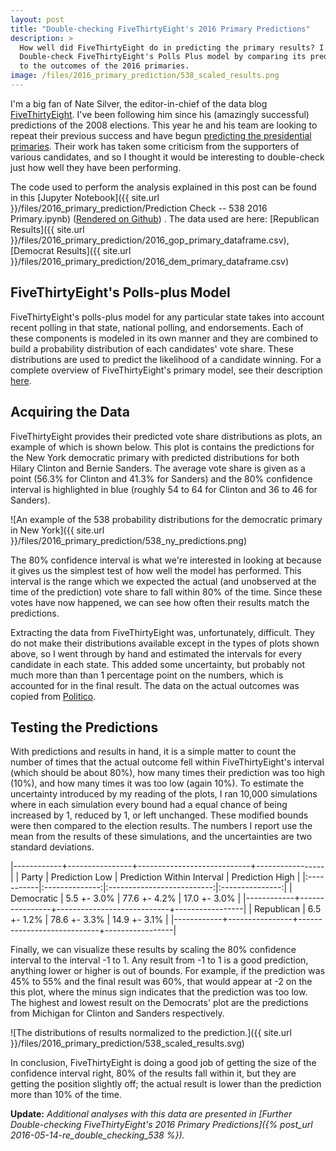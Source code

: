 ```yaml
---
layout: post
title: "Double-checking FiveThirtyEight's 2016 Primary Predictions"
description: >
  How well did FiveThirtyEight do in predicting the primary results? I
  Double-check FiveThirtyEight's Polls Plus model by comparing its predictions
  to the outcomes of the 2016 primaries.
image: /files/2016_primary_prediction/538_scaled_results.png
---
```


I'm a big fan of Nate Silver, the editor-in-chief of the data blog
[FiveThirtyEight](https://fivethirtyeight.com/). I've been following him since
his (amazingly successful) predictions of the 2008 elections. This year he and
his team are looking to repeat their previous success and have begun
[predicting the presidential
primaries](http://projects.fivethirtyeight.com/election-2016/primary-forecast/).
Their work has taken some criticism from the supporters of various candidates,
and so I thought it would be interesting to double-check just how well they
have been performing.

The code used to perform the analysis explained in this post can be found in
this [Jupyter Notebook]({{ site.url
}}/files/2016_primary_prediction/Prediction Check -- 538 2016 Primary.ipynb)
([Rendered on
Github](https://github.com/agude/agude.github.io/blob/master/files/2016_primary_prediction/Prediction%20Check%20--%20538%202016%20Primary.ipynb))
. The data used are here: [Republican Results]({{ site.url
}}/files/2016_primary_prediction/2016_gop_primary_dataframe.csv), [Democrat
Results]({{ site.url
}}/files/2016_primary_prediction/2016_dem_primary_dataframe.csv)

## FiveThirtyEight's Polls-plus Model

FiveThirtyEight's polls-plus model for any particular state takes into account
recent polling in that state, national polling, and endorsements. Each of
these components is modeled in its own manner and they are combined to build a
probability distribution of each candidates' vote share. These distributions
are used to predict the likelihood of a candidate winning. For a complete
overview of FiveThirtyEight's primary model, see their description
[here](https://fivethirtyeight.com/features/how-we-are-forecasting-the-2016-presidential-primary-election/).

## Acquiring the Data

FiveThirtyEight provides their predicted vote share distributions as plots, an
example of which is shown below. This plot is contains the predictions for the
New York democratic primary with predicted distributions for both Hilary
Clinton and Bernie Sanders. The average vote share is given as a point (56.3%
for Clinton and 41.3% for Sanders) and the 80% confidence interval is
highlighted in blue (roughly 54 to 64 for Clinton and 36 to 46 for Sanders).

![An example of the 538 probability distributions for the democratic primary
in New York]({{ site.url }}/files/2016_primary_prediction/538_ny_predictions.png)

The 80% confidence interval is what we're interested in looking at because it
gives us the simplest test of how well the model has performed. This interval
is the range which we expected the actual (and unobserved
at the time of the prediction) vote share to fall within 80% of the time.
Since these votes have now happened, we can see how often their results match
the predictions.

Extracting the data from FiveThirtyEight was, unfortunately, difficult. They
do not make their distributions available except in the types of plots shown
above, so I went through by hand and estimated the intervals for every
candidate in each state. This added some uncertainty, but probably not much
more than than 1 percentage point on the numbers, which is accounted for in
the final result. The data on the actual outcomes was copied from
[Politico](http://www.politico.com/2016-election/results/map/president).

## Testing the Predictions

With predictions and results in hand, it is a simple matter to count the number
of times that the actual outcome fell within FiveThirtyEight's interval (which
should be about 80%), how many times their prediction was too high (10%), and
how many times it was too low (again 10%). To estimate the uncertainty
introduced by my reading of the plots, I ran 10,000 simulations where in each
simulation every bound had a equal chance of being increased by 1, reduced by
1, or left unchanged. These modified bounds were then compared to the election
results. The numbers I report use the mean from the results of these
simulations, and the uncertainties are two standard deviations.

|------------+----------------+----------------------------+-----------------|
| Party      | Prediction Low | Prediction Within Interval | Prediction High |
|:-----------|:--------------:|:--------------------------:|:---------------:|
| Democratic | 5.5 +- 3.0%    | 77.6 +- 4.2%               | 17.0 +- 3.0%    |
|------------+----------------+----------------------------+-----------------|
| Republican | 6.5 +- 1.2%    | 78.6 +- 3.3%               | 14.9 +- 3.1%    |
|------------+----------------+----------------------------+-----------------|

Finally, we can visualize these results by scaling the 80% confidence interval
to the interval -1 to 1. Any result from -1 to 1 is a good prediction,
anything lower or higher is out of bounds. For example, if the prediction was
45% to 55% and the final result was 60%, that would appear at -2 on the this
plot, where the minus sign indicates that the prediction was too low. The
highest and lowest result on the Democrats' plot are the predictions from
Michigan for Clinton and Sanders respectively.

![The distributions of results normalized to the prediction.]({{ site.url
}}/files/2016_primary_prediction/538_scaled_results.svg)

In conclusion, FiveThirtyEight is doing a good job of getting the size of the
confidence interval right, 80% of the results fall within it, but they are
getting the position slightly off; the actual result is lower than the
prediction more than 10% of the time.

**Update:** _Additional analyses with this data are presented in [Further
Double-checking FiveThirtyEight's 2016 Primary Predictions]({% post_url
2016-05-14-re_double_checking_538 %})._
